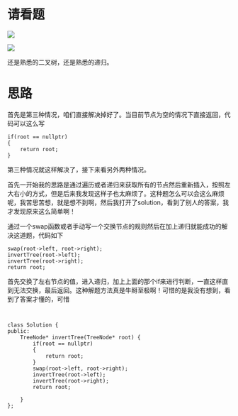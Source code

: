 # 请看题
![](https://img.164314.xyz/img/2024/05/f3cd89f881cceeb5c15e759eeaa08b28.png)

![](https://img.164314.xyz/img/2024/05/c708a5ac1a34ef1a2150580b9c393f29.png)

还是熟悉的二叉树，还是熟悉的递归。

# 思路

首先是第三种情况，咱们直接解决掉好了。当目前节点为空的情况下直接返回，代码可以这么写

```
if(root == nullptr)
{
    return root;
}
```
第三种情况就这样解决了，接下来看另外两种情况。

首先一开始我的思路是通过遍历或者递归来获取所有的节点然后重新插入，按照左大右小的方式，但是后来我发现这样子也太麻烦了。这种题怎么可以会这么麻烦呢，我苦思苦想，就是想不到啊，然后我打开了solution，看到了别人的答案，我才发现原来这么简单啊！

通过一个swap函数或者手动写一个交换节点的规则然后在加上递归就能成功的解决这道题，代码如下

```
swap(root->left, root->right);
invertTree(root->left);
invertTree(root->right);
return root;
```

首先交换了左右节点的值，进入递归，加上上面的那个if来进行判断，一直这样直到无法交换，最后返回。这种解题方法真是牛掰至极啊！可惜的是我没有想到，看到了答案才懂的，可惜

```


class Solution {
public:
    TreeNode* invertTree(TreeNode* root) {
        if(root == nullptr)
        {
            return root;
        }
        swap(root->left, root->right);
        invertTree(root->left);
        invertTree(root->right);
        return root;

    }
};
```
